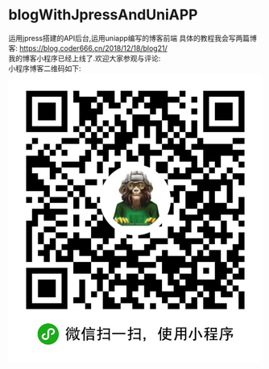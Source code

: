 # blogWithJpressAndUniAPP
运用jpress搭建的API后台,运用uniapp编写的博客前端
具体的教程我会写两篇博客:
https://blog.coder666.cn/2018/12/18/blog21/  
我的博客小程序已经上线了.欢迎大家参观与评论:  
小程序博客二维码如下:  
![image](https://raw.githubusercontent.com/xieyushi/blog/master/blogimg/miniapp.jpg)
